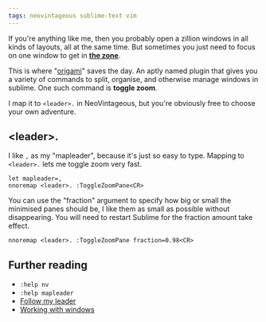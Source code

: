 ```yaml
---
tags: neovintageous sublime-text vim
---
```


If you're anything like me, then you probably open a zillion windows in all kinds of layouts, all at the same time. But sometimes you just need to focus on one window to get in **[the zone](https://www.brainpickings.org/2014/12/05/peter-turchi-a-muse-a-maze-book-flow/)**.

This is where "[origami](https://packagecontrol.io/packages/Origami)" saves the day. An aptly named plugin that gives you a variety of commands to split, organise, and otherwise manage windows in sublime. One such command is **toggle zoom**.

I map it to `<leader>.` in NeoVintageous, but you're obviously free to choose your own adventure.

## \<leader\>.

I like `,` as my "mapleader", because it's just so easy to type. Mapping to `<leader>.` lets me toggle zoom very fast.

```vim
let mapleader=,
nnoremap <leader>. :ToggleZoomPane<CR>
```

You can use the "fraction" argument to specify how big or small the minimised panes should be, I like them as small as possible without disappearing. You will need to restart Sublime for the fraction amount take effect.

```vim
nnoremap <leader>. :ToggleZoomPane fraction=0.98<CR>
```

## Further reading

* `:help nv`
* `:help mapleader`
* [Follow my leader](http://vimcasts.org/blog/2014/02/follow-my-leader/)
* [Working with windows](http://vimcasts.org/episodes/working-with-windows/)
